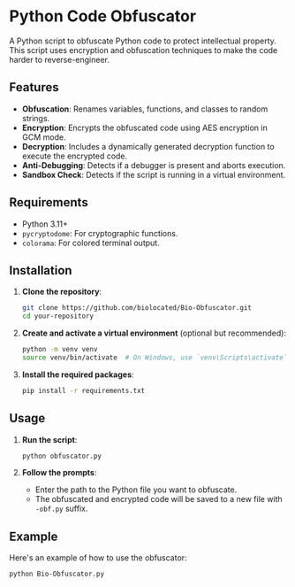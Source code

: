 # Python Code Obfuscator

A Python script to obfuscate Python code to protect intellectual property. This script uses encryption and obfuscation techniques to make the code harder to reverse-engineer.

## Features

- **Obfuscation**: Renames variables, functions, and classes to random strings.
- **Encryption**: Encrypts the obfuscated code using AES encryption in GCM mode.
- **Decryption**: Includes a dynamically generated decryption function to execute the encrypted code.
- **Anti-Debugging**: Detects if a debugger is present and aborts execution.
- **Sandbox Check**: Detects if the script is running in a virtual environment.

## Requirements

- Python 3.11+
- `pycryptodome`: For cryptographic functions.
- `colorama`: For colored terminal output.

## Installation

1. **Clone the repository**:
    ```bash
    git clone https://github.com/biolocated/Bio-Obfuscator.git
    cd your-repository
    ```

2. **Create and activate a virtual environment** (optional but recommended):
    ```bash
    python -m venv venv
    source venv/bin/activate  # On Windows, use `venv\Scripts\activate`
    ```

3. **Install the required packages**:
    ```bash
    pip install -r requirements.txt
    ```

## Usage

1. **Run the script**:
    ```bash
    python obfuscator.py
    ```

2. **Follow the prompts**:
    - Enter the path to the Python file you want to obfuscate.
    - The obfuscated and encrypted code will be saved to a new file with `-obf.py` suffix.

## Example

Here's an example of how to use the obfuscator:

```bash
python Bio-Obfuscator.py
